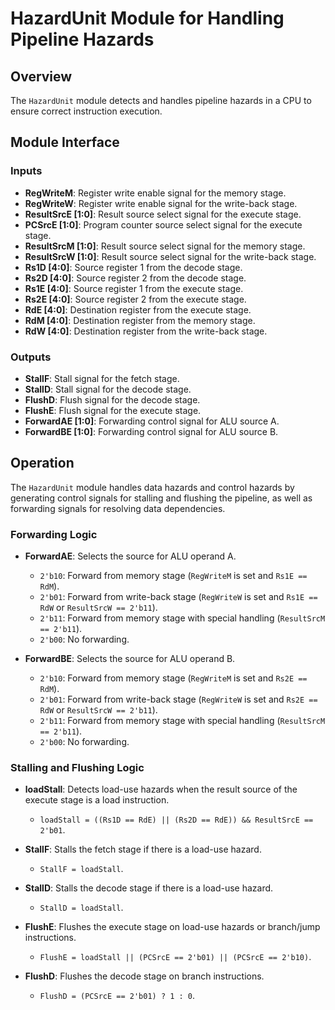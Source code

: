 # HazardUnit Module for Handling Pipeline Hazards

## Overview

The `HazardUnit` module detects and handles pipeline hazards in a CPU to ensure correct instruction execution.

## Module Interface

### Inputs

- **RegWriteM**: Register write enable signal for the memory stage.
- **RegWriteW**: Register write enable signal for the write-back stage.
- **ResultSrcE [1:0]**: Result source select signal for the execute stage.
- **PCSrcE [1:0]**: Program counter source select signal for the execute stage.
- **ResultSrcM [1:0]**: Result source select signal for the memory stage.
- **ResultSrcW [1:0]**: Result source select signal for the write-back stage.
- **Rs1D [4:0]**: Source register 1 from the decode stage.
- **Rs2D [4:0]**: Source register 2 from the decode stage.
- **Rs1E [4:0]**: Source register 1 from the execute stage.
- **Rs2E [4:0]**: Source register 2 from the execute stage.
- **RdE [4:0]**: Destination register from the execute stage.
- **RdM [4:0]**: Destination register from the memory stage.
- **RdW [4:0]**: Destination register from the write-back stage.

### Outputs

- **StallF**: Stall signal for the fetch stage.
- **StallD**: Stall signal for the decode stage.
- **FlushD**: Flush signal for the decode stage.
- **FlushE**: Flush signal for the execute stage.
- **ForwardAE [1:0]**: Forwarding control signal for ALU source A.
- **ForwardBE [1:0]**: Forwarding control signal for ALU source B.

## Operation

The `HazardUnit` module handles data hazards and control hazards by generating control signals for stalling and flushing the pipeline, as well as forwarding signals for resolving data dependencies.

### Forwarding Logic

- **ForwardAE**: Selects the source for ALU operand A.

  - `2'b10`: Forward from memory stage (`RegWriteM` is set and `Rs1E == RdM`).
  - `2'b01`: Forward from write-back stage (`RegWriteW` is set and `Rs1E == RdW` or `ResultSrcW == 2'b11`).
  - `2'b11`: Forward from memory stage with special handling (`ResultSrcM == 2'b11`).
  - `2'b00`: No forwarding.
- **ForwardBE**: Selects the source for ALU operand B.

  - `2'b10`: Forward from memory stage (`RegWriteM` is set and `Rs2E == RdM`).
  - `2'b01`: Forward from write-back stage (`RegWriteW` is set and `Rs2E == RdW` or `ResultSrcW == 2'b11`).
  - `2'b11`: Forward from memory stage with special handling (`ResultSrcM == 2'b11`).
  - `2'b00`: No forwarding.

### Stalling and Flushing Logic

- **loadStall**: Detects load-use hazards when the result source of the execute stage is a load instruction.

  - `loadStall = ((Rs1D == RdE) || (Rs2D == RdE)) && ResultSrcE == 2'b01`.
- **StallF**: Stalls the fetch stage if there is a load-use hazard.

  - `StallF = loadStall`.
- **StallD**: Stalls the decode stage if there is a load-use hazard.

  - `StallD = loadStall`.
- **FlushE**: Flushes the execute stage on load-use hazards or branch/jump instructions.

  - `FlushE = loadStall || (PCSrcE == 2'b01) || (PCSrcE == 2'b10)`.
- **FlushD**: Flushes the decode stage on branch instructions.

  - `FlushD = (PCSrcE == 2'b01) ? 1 : 0`.
